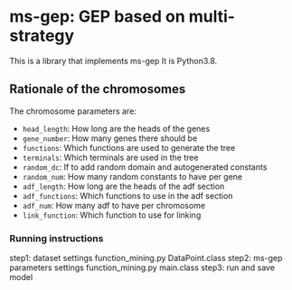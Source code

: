 # ms-gep: GEP based on multi-strategy
This is a library that implements ms-gep
It is Python3.8.

## Rationale of the chromosomes
The chromosome parameters are:
- `head_length`: How long are the heads of the genes
- `gene_number`: How many genes there should be
- `functions`: Which functions are used to generate the tree
- `terminals`: Which terminals are used in the tree
- `random_dc`: If to add random domain and autogenerated constants
- `random_num`: How many random constants to have per gene
- `adf_length`: How long are the heads of the adf section
- `adf_functions`: Which functions to use in the adf section
- `adf_num`: How many adf to have per chromosome
- `link_function`: Which function to use for linking

### Running instructions
step1: dataset settings
  function_mining.py DataPoint.class
step2: ms-gep parameters settings
  function_mining.py main.class
step3: run and save model
